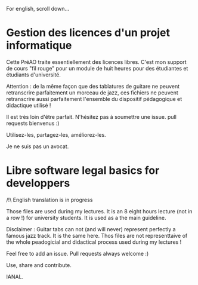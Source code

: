 For english, scroll down...

# Gestion des licences d'un projet informatique

Cette PréAO traite essentiellement des licences libres. C'est mon support de cours "fil rouge" pour un module de huit heures pour des étudiantes et étudiants d'université.

Attention : de la même façon que des tablatures de guitare ne peuvent retranscrire parfaitement un morceau de jazz, ces fichiers ne peuvent retranscrire aussi parfaitement l'ensemble du dispositif pédagogique et didactique utilisé !

Il est très loin d'être parfait. N'hésitez pas à soumettre une issue. pull requests bienvenus :)

Utilisez-les, partagez-les, améliorez-les.

Je ne suis pas un avocat.

# Libre software legal basics for developpers

/!\ English translation is in progress

Those files are used during my lectures. It is an 8 eight hours lecture (not in a row !) for university students. It is used as a the main guideline.

Disclaimer : Guitar tabs can not (and will never) represent perfectly a famous jazz track. It is the same here. Thos files are not representtaive of the whole peadogicial and didactical process used during my lectures !

Feel free to add an issue. Pull requests always welcome :)

Use, share and contribute.

IANAL.
